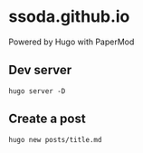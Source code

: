 # ssoda.github.io

Powered by Hugo with PaperMod

## Dev server

`hugo server -D`

## Create a post

`hugo new posts/title.md`
